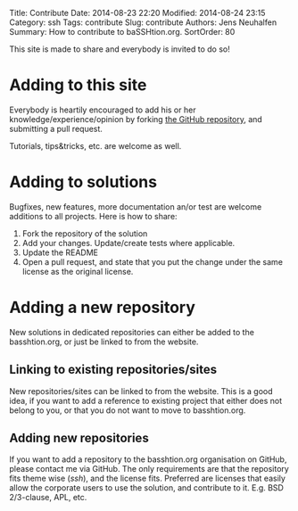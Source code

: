 Title: Contribute
Date: 2014-08-23 22:20
Modified: 2014-08-24 23:15
Category: ssh
Tags: contribute
Slug: contribute
Authors: Jens Neuhalfen
Summary: How to contribute to baSSHtion.org.
SortOrder: 80

This site is made to share and everybody is invited to do so!

Adding to this site
=======================

Everybody is heartily encouraged to add his or her knowledge/experience/opinion by forking [the GitHub repository](https://github.com/baSSHtion/baSSHtion.github.io), and submitting a pull request.

Tutorials, tips&tricks, etc. are welcome as well.

Adding to solutions
===================


Bugfixes, new features, more documentation an/or test are welcome additions to all projects. Here is how to share:

1. Fork the repository of the solution
2. Add your changes. Update/create tests where applicable.
3. Update the README
4. Open a pull request, and state that you put the change under the same license as the original license.


Adding a new repository
==============================

New solutions in dedicated repositories can either be added to the basshtion.org, or just be linked to from the website.

Linking to existing repositories/sites
---------------------------------

New repositories/sites can be linked to from the website. This is a good idea, if you want to add a reference to existing project that either does not belong to you, or that you do not want to move to basshtion.org.


Adding new repositories
---------------------------------

If you want to add a repository to the basshtion.org organisation on GitHub, please contact me via GitHub. The only requirements are that the repository fits theme wise (*ssh*), and the license fits. Preferred are licenses that easily allow the corporate users to use the solution, and contribute to it. E.g. BSD 2/3-clause, APL, etc.
